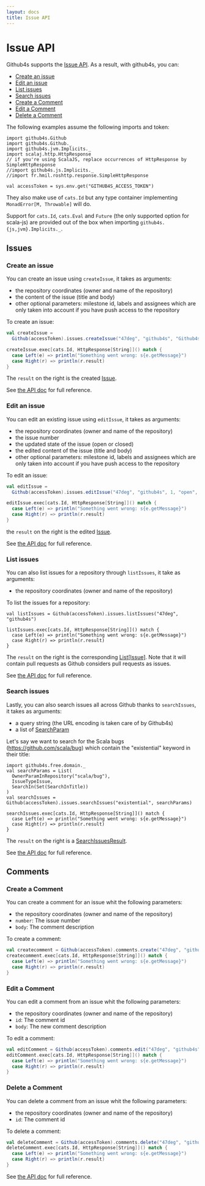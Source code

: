 ```yaml
---
layout: docs
title: Issue API
---
```


# Issue API

Github4s supports the [Issue API](https://developer.github.com/v3/issues/). As a result,
with github4s, you can:

- [Create an issue](#create-an-issue)
- [Edit an issue](#edit-an-issue)
- [List issues](#list-issues)
- [Search issues](#search-issues)
- [Create a Comment](#create-a-comment)
- [Edit a Comment](#edit-a-comment)
- [Delete a Comment](#delete-a-comment)


The following examples assume the following imports and token:

```tut:silent
import github4s.Github
import github4s.Github._
import github4s.jvm.Implicits._
import scalaj.http.HttpResponse
// if you're using ScalaJS, replace occurrences of HttpResponse by SimpleHttpResponse
//import github4s.js.Implicits._
//import fr.hmil.roshttp.response.SimpleHttpResponse

val accessToken = sys.env.get("GITHUB4S_ACCESS_TOKEN")
```

They also make use of `cats.Id` but any type container implementing `MonadError[M, Throwable]` will
do.

Support for `cats.Id`, `cats.Eval` and `Future` (the only supported option for scala-js) are
provided out of the box when importing `github4s.{js,jvm}.Implicits._`.

## Issues

### Create an issue

You can create an issue using `createIssue`, it takes as arguments:

- the repository coordinates (owner and name of the repository)
- the content of the issue (title and body)
- other optional parameters: milestone id, labels and assignees which are only taken into account
if you have push access to the repository

To create an issue:

```scala
val createIssue =
  Github(accessToken).issues.createIssue("47deg", "github4s", "Github4s", "is awesome")

createIssue.exec[cats.Id, HttpResponse[String]]() match {
  case Left(e) => println("Something went wrong: s{e.getMessage}")
  case Right(r) => println(r.result)
}
```

The `result` on the right is the created [Issue][issue-scala].

See [the API doc](https://developer.github.com/v3/issues/#create-an-issue) for full reference.

### Edit an issue

You can edit an existing issue using `editIssue`, it takes as arguments:

- the repository coordinates (owner and name of the repository)
- the issue number
- the updated state of the issue (open or closed)
- the edited content of the issue (title and body)
- other optional parameters: milestone id, labels and assignees which are only taken into account
if you have push access to the repository

To edit an issue:

```scala
val editIssue =
  Github(accessToken).issues.editIssue("47deg", "github4s", 1, "open", "Github4s", "is still awesome")

editIssue.exec[cats.Id, HttpResponse[String]]() match {
  case Left(e) => println("Something went wrong: s{e.getMessage}")
  case Right(r) => println(r.result)
}
```

the `result` on the right is the edited [Issue][issue-scala].

See [the API doc](https://developer.github.com/v3/issues/#edit-an-issue) for full reference.

### List issues 

You can also list issues for a repository through `listIssues`, it take as arguments:

- the repository coordinates (owner and name of the repository)

To list the issues for a repository:

```tut:silent
val listIssues = Github(accessToken).issues.listIssues("47deg", "github4s")

listIssues.exec[cats.Id, HttpResponse[String]]() match {
  case Left(e) => println("Something went wrong: s{e.getMessage}")
  case Right(r) => println(r.result)
}
```

The `result` on the right is the corresponding [List[Issue]][issue-scala]. Note that it will
contain pull requests as Github considers pull requests as issues.

See [the API doc](https://developer.github.com/v3/issues/#list-issues-for-a-repository)
for full reference.

### Search issues

Lastly, you can also search issues all across Github thanks to `searchIssues`, it takes as
arguments:

- a query string (the URL encoding is taken care of by Github4s)
- a list of [SearchParam](https://github.com/47deg/github4s/blob/master/github4s/shared/src/main/scala/github4s/free/domain/SearchParam.scala)

Let's say we want to search for the Scala bugs (<https://github.com/scala/bug>) which contain
the "existential" keyword in their title:

```tut:silent
import github4s.free.domain._
val searchParams = List(
  OwnerParamInRepository("scala/bug"),
  IssueTypeIssue,
  SearchIn(Set(SearchInTitle))
)
val searchIssues = Github(accessToken).issues.searchIssues("existential", searchParams)

searchIssues.exec[cats.Id, HttpResponse[String]]() match {
  case Left(e) => println("Something went wrong: s{e.getMessage}")
  case Right(r) => println(r.result)
}
```

The `result` on the right is a [SearchIssuesResult][issue-scala].

See [the API doc](https://developer.github.com/v3/search/#search-issues) for full reference.

## Comments

### Create a Comment

You can create a comment for an issue whit the following parameters:

 - the repository coordinates (owner and name of the repository)
 - `number`: The issue number
 - `body`: The comment description

 To create a comment:

```scala
val createcomment = Github(accessToken).comments.create("47deg", "github4s", 123, "this is the comment")
createcomment.exec[cats.Id, HttpResponse[String]]() match {
  case Left(e) => println("Something went wrong: s{e.getMessage}")
  case Right(r) => println(r.result)
}
```

### Edit a Comment


You can edit a comment from an issue whit the following parameters:

 - the repository coordinates (owner and name of the repository)
 - `id`: The comment id
 - `body`: The new comment description

 To edit a comment:

```scala
val editComment = Github(accessToken).comments.edit("47deg", "github4s", 20, "this is the new comment")
editComment.exec[cats.Id, HttpResponse[String]]() match {
  case Left(e) => println("Something went wrong: s{e.getMessage}")
  case Right(r) => println(r.result)
}
```


### Delete a Comment


You can delete a comment from an issue whit the following parameters:

 - the repository coordinates (owner and name of the repository)
 - `id`: The comment id

 To delete a comment:

```scala
val deleteComment = Github(accessToken).comments.delete("47deg", "github4s", 20)
deleteComment.exec[cats.Id, HttpResponse[String]]() match {
  case Left(e) => println("Something went wrong: s{e.getMessage}")
  case Right(r) => println(r.result)
}
```

See [the API doc](https://developer.github.com/v3/issues/comments/) for full reference.

[issue-scala]: https://github.com/47deg/github4s/blob/master/github4s/shared/src/main/scala/github4s/free/domain/Issue.scala